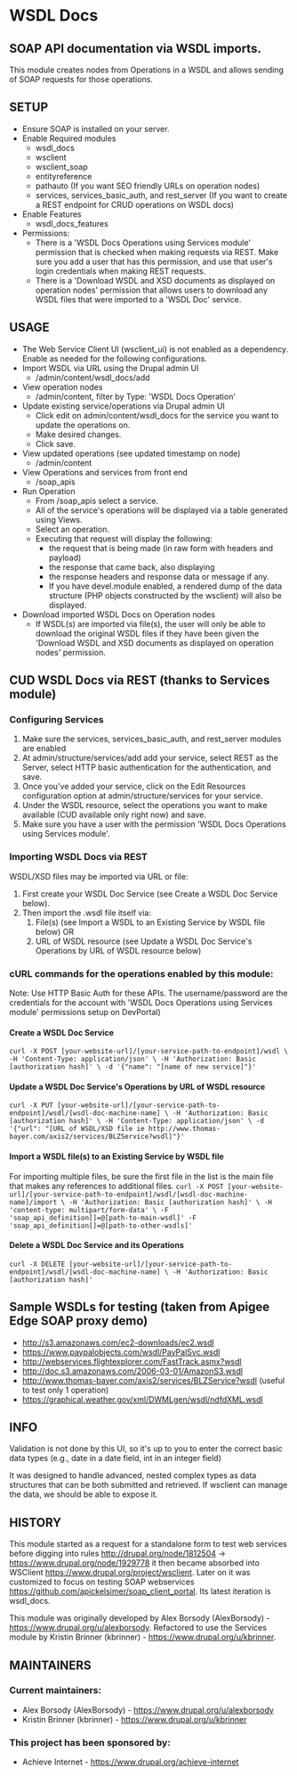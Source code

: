 # WSDL Docs
## SOAP API documentation via WSDL imports.  
This module creates nodes from Operations in a WSDL and allows sending of SOAP requests for those operations.

## SETUP 
* Ensure SOAP is installed on your server.
* Enable Required modules
    * wsdl_docs
    * wsclient
    * wsclient_soap
    * entityreference
    * pathauto (If you want SEO friendly URLs on operation nodes)
    * services, services_basic_auth, and rest_server (If you want to create a REST endpoint for CRUD operations on WSDL docs)
* Enable Features
    * wsdl_docs_features
* Permissions: 
    * There is a 'WSDL Docs Operations using Services module' permission that is checked when making requests via REST. Make sure you add a user that has this permission, and use that user's login credentials when making REST requests.
    * There is a 'Download WSDL and XSD documents as displayed on operation nodes' permission that allows users to download any WSDL files that were imported to a 'WSDL Doc' service. 

## USAGE
* The Web Service Client UI (wsclient_ui) is not enabled as a dependency. Enable as needed for the following configurations. 
* Import WSDL via URL using the Drupal admin UI 
    * /admin/content/wsdl_docs/add
* View operation nodes
    * /admin/content, filter by Type: 'WSDL Docs Operation'
* Update existing service/operations via Drupal admin UI
    * Click edit on admin/content/wsdl_docs for the service you want to update the operations on.
    * Make desired changes. 
    * Click save.
* View updated operations (see updated timestamp on node)
    * /admin/content
* View Operations and services from front end
    * /soap_apis
* Run Operation
    * From /soap_apis select a service.
    * All of the service's operations will be displayed via a table generated using Views.
    * Select an operation.
    * Executing that request will display the following:
        * the request that is being made (in raw form with headers and payload)
        * the response that came back, also displaying
        * the response headers and response data or message if any.
        * If you have devel.module enabled, a rendered dump of the data structure (PHP objects constructed by the wsclient) will also be displayed.
* Download imported WSDL Docs on Operation nodes
    * If WSDL(s) are imported via file(s), the user will only be able to download the original WSDL files if they have been given the 'Download WSDL and XSD documents as displayed on operation nodes' permission.

## CUD WSDL Docs via REST (thanks to Services module)
### Configuring Services
1. Make sure the services, services_basic_auth, and rest_server modules are enabled
1. At admin/structure/services/add add your service, select REST as the Server, select HTTP basic authentication for the authentication, and save.
1. Once you've added your service, click on the Edit Resources configuration option at admin/structure/services for your service.
1. Under the WSDL resource, select the operations you want to make available (CUD available only right now) and save.
1. Make sure you have a user with the permission 'WSDL Docs Operations using Services module'.
### Importing WSDL Docs via REST
WSDL/XSD files may be imported via URL or file:
1. First create your WSDL Doc Service (see Create a WSDL Doc Service below).
1. Then import the .wsdl file itself via:
    1. File(s) (see Import a WSDL to an Existing Service by WSDL file below) OR
    1. URL of WSDL resource (see Update a WSDL Doc Service's Operations by URL of WSDL resource below)
### cURL commands for the operations enabled by this module:
Note: Use HTTP Basic Auth for these APIs. The username/password are the credentials for the account with 'WSDL Docs Operations using Services module' permissions setup on DevPortal)
#### Create a WSDL Doc Service
`curl -X POST [your-website-url]/[your-service-path-to-endpoint]/wsdl \
-H 'Content-Type: application/json' \
-H 'Authorization: Basic [authorization hash]' \
-d '{"name": "[name of new service]"}'`
#### Update a WSDL Doc Service's Operations by URL of WSDL resource
`curl -X PUT [your-website-url]/[your-service-path-to-endpoint]/wsdl/[wsdl-doc-machine-name] \
-H 'Authorization: Basic [authorization hash]' \
-H 'Content-Type: application/json' \
-d '{"url": "[URL of WSDL/XSD file ie http://www.thomas-bayer.com/axis2/services/BLZService?wsdl]"}'`
#### Import a WSDL file(s) to an Existing Service by WSDL file
For importing multiple files, be sure the first file in the list is the main file that makes any references to additional files. 
`curl -X POST [your-website-url]/[your-service-path-to-endpoint]/wsdl/[wsdl-doc-machine-name]/import \
-H 'Authorization: Basic [authorization hash]' \
-H 'content-type: multipart/form-data' \
-F 'soap_api_definition[]=@[path-to-main-wsdl]'
-F 'soap_api_definition[]=@[path-to-other-wsdls]'`
#### Delete a WSDL Doc Service and its Operations
`curl -X DELETE [your-website-url]/[your-service-path-to-endpoint]/wsdl/[wsdl-doc-machine-name] \
-H 'Authorization: Basic [authorization hash]'`
## Sample WSDLs for testing (taken from Apigee Edge SOAP proxy demo)
* http://s3.amazonaws.com/ec2-downloads/ec2.wsdl
* https://www.paypalobjects.com/wsdl/PayPalSvc.wsdl
* http://webservices.flightexplorer.com/FastTrack.asmx?wsdl
* http://doc.s3.amazonaws.com/2006-03-01/AmazonS3.wsdl
* http://www.thomas-bayer.com/axis2/services/BLZService?wsdl (useful to test only 1 operation)
* https://graphical.weather.gov/xml/DWMLgen/wsdl/ndfdXML.wsdl

## INFO
Validation is not done by this UI, so it's up to you to enter the correct basic data types (e.g., date in a date field, int in an integer field)

It was designed to handle advanced, nested complex types as data structures that can be both submitted and retrieved. If wsclient can manage the data, we should be able to expose it.

## HISTORY
This module started as a request for a standalone form to test web services before digging into rules http://drupal.org/node/1812504 -> https://www.drupal.org/node/1929778 it then became absorbed into WSClient https://www.drupal.org/project/wsclient. Later on it was customized to focus on testing SOAP webservices https://github.com/apickelsimer/soap_client_portal. Its latest iteration is wsdl_docs.

This module was originally developed by Alex Borsody (AlexBorsody) - https://www.drupal.org/u/alexborsody.
Refactored to use the Services module by Kristin Brinner (kbrinner) - https://www.drupal.org/u/kbrinner.

## MAINTAINERS

### Current maintainers:
* Alex Borsody (AlexBorsody) - https://www.drupal.org/u/alexborsody
* Kristin Brinner (kbrinner) - https://www.drupal.org/u/kbrinner

### This project has been sponsored by:
* Achieve Internet - https://www.drupal.org/achieve-internet